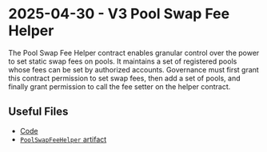# 2025-04-30 - V3 Pool Swap Fee Helper

The Pool Swap Fee Helper contract enables granular control over the power to set static swap fees on pools. It maintains a set of registered pools whose fees can be set by authorized accounts. Governance must first grant this contract permission to set swap fees, then add a set of pools, and finally grant permission to call the fee setter on the helper contract.

## Useful Files

- [Code](https://github.com/balancer/balancer-v3-monorepo/commit/ab48d59c4a922327a127a2959470a8161409559d)
- [`PoolSwapFeeHelper` artifact](./artifact/PoolSwapFeeHelper.json)
